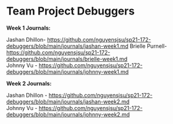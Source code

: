 # Team Project Debuggers 
**Week 1 Journals:**

Jashan Dhillon-  https://github.com/nguyensjsu/sp21-172-debuggers/blob/main/journals/jashan-week1.md
Brielle Purnell-  https://github.com/nguyensjsu/sp21-172-debuggers/blob/main/journals/brielle-week1.md  
Johnny Vu - https://github.com/nguyensjsu/sp21-172-debuggers/blob/main/journals/johnny-week1.md


**Week 2 Journals:**

Jashan Dhillon - https://github.com/nguyensjsu/sp21-172-debuggers/blob/main/journals/jashan-week2.md  
Johnny Vu - https://github.com/nguyensjsu/sp21-172-debuggers/blob/main/journals/johnny-week2.md  

